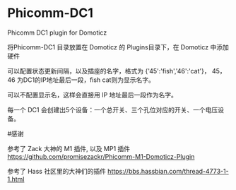 # Phicomm-DC1
Phicomm DC1 plugin for Domoticz

将Phicomm-DC1 目录放置在 Domoticz 的 Plugins目录下，在 Domoticz 中添加硬件

可以配置状态更新间隔，以及插座的名字，格式为 {'45':'fish','46':'cat'}， 45，46 为DC1的IP地址最后一段，fish cat则为显示名字。

可以不配置显示名，这样会直接用 IP 地址最后一段作为名字。

每一个 DC1 会创建出5个设备：一个总开关、三个孔位对应的开关、一个电压设备。



#感谢

参考了 Zack 大神的 M1 插件, 以及 MP1 插件
https://github.com/promisezackr/Phicomm-M1-Domoticz-Plugin

参考了 Hass 社区里的大神们的插件
https://bbs.hassbian.com/thread-4773-1-1.html

